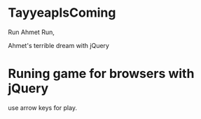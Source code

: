 # TayyeapIsComing
Run Ahmet Run, 

Ahmet's terrible dream with jQuery

# Runing game for browsers with jQuery 

use arrow keys for play.
